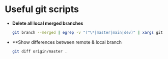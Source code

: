 # Useful git scripts

- **Delete all local merged branches**
  ```bash
  git branch --merged | egrep -v "(^\*|master|main|dev)" | xargs git branch -d
  ```
- **Show differences between remote & local branch
  ```bash
  git diff origin/master .
  ```
